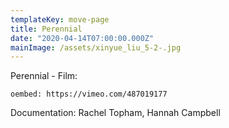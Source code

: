 ```yaml
---
templateKey: move-page
title: Perennial
date: "2020-04-14T07:00:00.000Z"
mainImage: /assets/xinyue_liu_5-2-.jpg
---
```

<div class="lines-3"></div>

Perennial - Film:

`oembed: https://vimeo.com/487019177`

Documentation: Rachel Topham, Hannah Campbell



<div class="lines-5"></div>

<img src="/assets/_mg_9072-edit.jpg" alt="" title="" class=""></img>

<div class="lines-3"></div>

<img src="/assets/xinyue_liu_5-2-.jpg" alt="" title="" class=""></img>

<div class="lines-3"></div>

<img src="/assets/xinyue_liu_11.jpg" alt="" title="" class=""></img>

<div class="lines-4"></div>